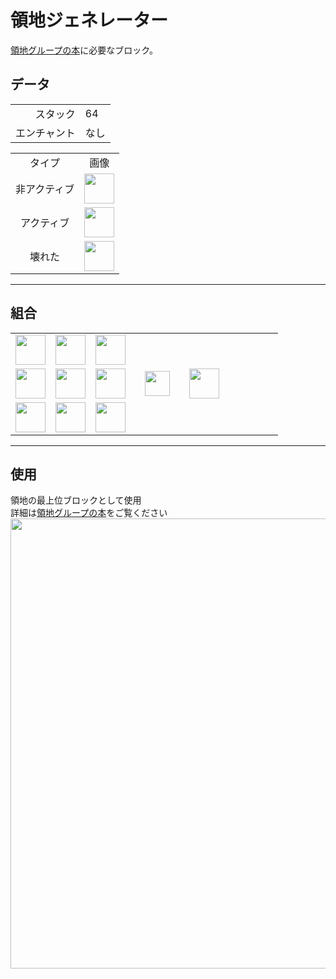 # 領地ジェネレーター
[領地グループの本](land_book.md)に必要なブロック。

## データ
<table>
    <tr><td align="end">スタック</td><td>64</td></tr>
    <tr><td align="end">エンチャント</td><td>なし</td></tr>
</table>
<table>
    <tr><td align="center">タイプ</td><td align="center">画像</td></tr>
    <tr><td align="center">非アクティブ</td><td><img src="https://i.imgur.com/wR67Nmg.png" height="48"/></td></tr>
    <tr><td align="center">アクティブ</td><td><img src="https://i.imgur.com/8C7ll4l.gif" height="48"/></td></tr>
    <tr><td align="center">壊れた</td><td><img src="https://i.imgur.com/fVdnF4X.png" height="48"/></td></tr>
</table>

---

## 組合
<table>
    <tr><td><img src="https://i.imgur.com/oy4arVO.png" width="48"/></td><td><img src="https://i.imgur.com/oy4arVO.png" width="48"/></td><td><img src="https://i.imgur.com/oy4arVO.png" width="48"/></td><td colspan="3"></td></tr>
    <tr><td><img src="https://i.imgur.com/oy4arVO.png" width="48"/></td><td><img src="https://i.imgur.com/hhnlgTn.png" width="48"/></td><td><img src="https://i.imgur.com/oy4arVO.png" width="48"/></td><td width="70" align="center"><img src="https://i.imgur.com/VE0KqIE.png" width="40"/></td><td><img src="https://i.imgur.com/wR67Nmg.png" width="48"/></td><td width="70"></td></tr>
    <tr><td><img src="https://i.imgur.com/oy4arVO.png" width="48"/></td><td><img src="https://i.imgur.com/oy4arVO.png" width="48"/></td><td><img src="https://i.imgur.com/oy4arVO.png" width="48"/></td><td colspan="3"></td></tr>
</table>

---

## 使用
領地の最上位ブロックとして使用  
詳細は[領地グループの本](land_book.md)をご覧ください  
<img src="https://i.imgur.com/nW7GC4b.png" width="720"/>